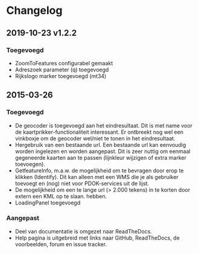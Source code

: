 # Changelog

## 2019-10-23 v1.2.2
### Toegevoegd
- ZoomToFeatures configurabel gemaakt
- Adreszoek parameter (q) toegevoegd
- Rijkslogo marker toegevoegd (mt34)

## 2015-03-26
### Toegevoegd
- De geocoder is toegevoegd aan het eindresultaat. Dit is met name voor de
kaartprikker-functionaliteit interessant. Er ontbreekt nog wel een vinkboxje om de
geocoder wel/niet te tonen in het eindresultaat.
- Hergebruik van een bestaande url. Een bestaande url kan eenvoudig worden
ingelezen en worden aangepast. Dit is zeer nuttig om eenmaal gegeneerde kaarten
aan te passen (lijnkleur wijzigen of extra marker toevoegen).
- GetfeatureInfo, m.a.w. de mogelijkheid om te bevragen door erop te klikken
(Identify). Dit kan alleen met een WMS die je als gebruiker toevoegt en (nog) niet
voor PDOK-services uit de lijst.
- De mogelijkheid om een te lange url (> 2.000 tekens) in te korten door extern
een KML op te slaan.
hebben.
- LoadingPanel toegevoegd

### Aangepast
- Deel van documentatie is omgezet naar ReadTheDocs.
- Help pagina is uitgebreid met links naar GitHub, ReadTheDocs, de voorbeelden, forum en issue tracker.
